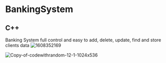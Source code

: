 # BankingSystem 
## C++
Banking System full control and easy to add, delete, update, find and store clients data 
![1608352169](https://github.com/WAHID-QANDIL/BankingSystem/assets/103429590/33dcb2ed-3256-40d3-aa00-20032bb08f06)

![Copy-of-codewithrandom-12-1-1024x536](https://github.com/WAHID-QANDIL/BankingSystem/assets/103429590/44aa7182-c238-4a0e-be55-70ad5976cb00)



